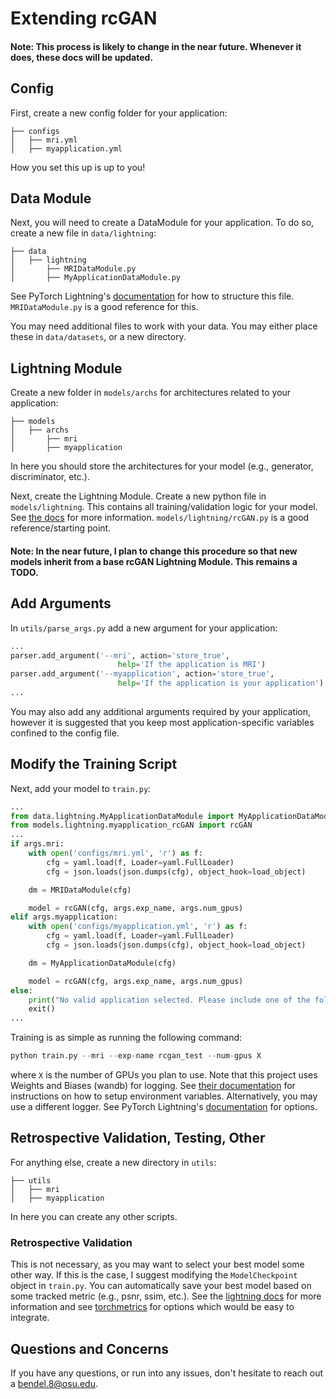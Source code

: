 # Extending rcGAN
#### Note: This process is likely to change in the near future. Whenever it does, these docs will be updated.

## Config
First, create a new config folder for your application:
```
├── configs
│   ├── mri.yml
│   ├── myapplication.yml
```
How you set this up is up to you!

## Data Module
Next, you will need to create a DataModule for your application. To do so,
create a new file in ```data/lightning```:
```
├── data
│   ├── lightning
│       ├── MRIDataModule.py
│       ├── MyApplicationDataModule.py
```
See PyTorch Lightning's [documentation](https://lightning.ai/docs/pytorch/stable/data/datamodule.html) for how to structure this file.
```MRIDataModule.py``` is a good reference for this.

You may need additional files to work with your data. You may either place these in ```data/datasets```, or a new directory.

## Lightning Module
Create a new folder in ```models/archs``` for architectures related to your application:
```
├── models
│   ├── archs
│       ├── mri
│       ├── myapplication
```
In here you should store the architectures for your model (e.g., generator, discriminator, etc.).

Next, create the Lightning Module. Create a new python file in ```models/lightning```. This contains all training/validation
logic for your model. See [the docs](https://lightning.ai/docs/pytorch/stable/common/lightning_module.html) for more information.
```models/lightning/rcGAN.py``` is a good reference/starting point.

#### Note: In the near future, I plan to change this procedure so that new models inherit from a base rcGAN Lightning Module. This remains a TODO.

## Add Arguments
In ```utils/parse_args.py``` add a new argument for your application:
```python
...
parser.add_argument('--mri', action='store_true',
                        help='If the application is MRI')
parser.add_argument('--myapplication', action='store_true',
                        help='If the application is your application')
...
```
You may also add any additional arguments required by your application, however it is suggested that you keep
most application-specific variables confined to the config file.

## Modify the Training Script
Next, add your model to ```train.py```:
```python
...
from data.lightning.MyApplicationDataModule import MyApplicationDataModule
from models.lightning.myapplication_rcGAN import rcGAN
...
if args.mri:
    with open('configs/mri.yml', 'r') as f:
        cfg = yaml.load(f, Loader=yaml.FullLoader)
        cfg = json.loads(json.dumps(cfg), object_hook=load_object)

    dm = MRIDataModule(cfg)

    model = rcGAN(cfg, args.exp_name, args.num_gpus)
elif args.myapplication:
    with open('configs/myapplication.yml', 'r') as f:
        cfg = yaml.load(f, Loader=yaml.FullLoader)
        cfg = json.loads(json.dumps(cfg), object_hook=load_object)

    dm = MyApplicationDataModule(cfg)

    model = rcGAN(cfg, args.exp_name, args.num_gpus)
else:
    print("No valid application selected. Please include one of the following args: --mri")
    exit()
...
```
Training is as simple as running the following command:
```python
python train.py --mri --exp-name rcgan_test --num-gpus X
```
where ```X``` is the number of GPUs you plan to use. Note that this project uses Weights and Biases (wandb) for logging.
See [their documentation](https://docs.wandb.ai/quickstart) for instructions on how to setup environment variables.
Alternatively, you may use a different logger. See PyTorch Lightning's [documentation](https://lightning.ai/docs/pytorch/stable/extensions/logging.html) for options.

## Retrospective Validation, Testing, Other
For anything else, create a new directory in ```utils```:
```
├── utils
│   ├── mri
│   ├── myapplication
```

In here you can create any other scripts.

### Retrospective Validation
This is not necessary, as you may want to select your best model some other way. If this is the case,
I suggest modifying the ```ModelCheckpoint``` object in ```train.py```. You can automatically save your best
model based on some tracked metric (e.g., psnr, ssim, etc.). See the [lightning docs](https://lightning.ai/docs/pytorch/stable/api/lightning.pytorch.callbacks.ModelCheckpoint.html) for more information and 
see [torchmetrics](https://torchmetrics.readthedocs.io/en/stable/) for options which would be easy to integrate.

## Questions and Concerns
If you have any questions, or run into any issues, don't hesitate to reach out a bendel.8@osu.edu.